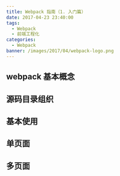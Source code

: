 ```yaml
---
title: Webpack 指南（1. 入门篇）
date: 2017-04-23 23:40:00
tags: 
  - Webpack
  - 前端工程化
categories: 
  - Webpack
banner: /images/2017/04/webpack-logo.png
---
```


## webpack 基本概念


## 源码目录组织


## 基本使用


## 单页面


## 多页面

